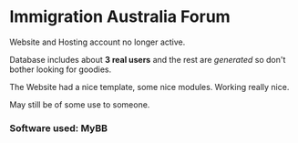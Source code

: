 # Immigration Australia Forum

Website and Hosting account no longer active.

Database includes about **3 real users** and the rest are _generated_ so don't bother looking for goodies.

The Website had a nice template, some nice modules. Working really nice.

May still be of some use to someone.

### Software used: MyBB
